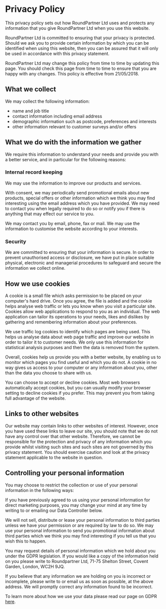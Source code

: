 # Privacy Policy
This privacy policy sets out how RoundPartner Ltd uses and protects any information that you give RoundPartner Ltd when you use this website.

RoundPartner Ltd is committed to ensuring that your privacy is protected.
Should we ask you to provide certain information by which you can be identified when using this website, then you can be assured that it will only be used in accordance with this privacy statement.

RoundPartner Ltd may change this policy from time to time by updating this page.
You should check this page from time to time to ensure that you are happy with any changes.
This policy is effective from 21/05/2018.

## What we collect
We may collect the following information:
- name and job title
- contact information including email address
- demographic information such as postcode, preferences and interests
- other information relevant to customer surveys and/or offers

## What we do with the information we gather
We require this information to understand your needs and provide you with a better service, and in particular for the following reasons:
### Internal record keeping
We may use the information to improve our products and services.

With consent, we may periodically send promotional emails about new products, special offers or other information which we think you may find interesting using the email address which you have provided.
We may need to contact you when legally required to do so or notify you if there is anything that may effect our service to you.

We may contact you by email, phone, fax or mail.
We may use the information to customise the website according to your interests.
### Security
We are committed to ensuring that your information is secure.
In order to prevent unauthorised access or disclosure, we have put in place suitable physical, electronic and managerial procedures to safeguard and secure the information we collect online.
## How we use cookies
A cookie is a small file which asks permission to be placed on your computer's hard drive.
Once you agree, the file is added and the cookie helps analyse web traffic or lets you know when you visit a particular site. Cookies allow web applications to respond to you as an individual. The web application can tailor its operations to your needs, likes and dislikes by gathering and remembering information about your preferences.

We use traffic log cookies to identify which pages are being used.
This helps us analyse data about web page traffic and improve our website in order to tailor it to customer needs.
We only use this information for statistical analysis purposes and then the data is removed from the system.

Overall, cookies help us provide you with a better website, by enabling us to monitor which pages you find useful and which you do not.
A cookie in no way gives us access to your computer or any information about you, other than the data you choose to share with us.

You can choose to accept or decline cookies.
Most web browsers automatically accept cookies, but you can usually modify your browser setting to decline cookies if you prefer.
This may prevent you from taking full advantage of the website.
## Links to other websites
Our website may contain links to other websites of interest.
However, once you have used these links to leave our site, you should note that we do not have any control over that other website.
Therefore, we cannot be responsible for the protection and privacy of any information which you provide whilst visiting such sites and such sites are not governed by this privacy statement.
You should exercise caution and look at the privacy statement applicable to the website in question.
## Controlling your personal information
You may choose to restrict the collection or use of your personal information in the following ways:

If you have previously agreed to us using your personal information for direct marketing purposes, you may change your mind at any time by writing to or emailing our Data Controller below.

We will not sell, distribute or lease your personal information to third parties unless we have your permission or are required by law to do so.
We may use your personal information to send you promotional information about third parties which we think you may find interesting if you tell us that you wish this to happen.

You may request details of personal information which we hold about you under the GDPR legislation.
If you would like a copy of the information held on you please write to Roundpartner Ltd, 71-75 Shelton Street, Covent Garden, London, WC2H 9JQ.

If you believe that any information we are holding on you is incorrect or incomplete, please write to or email us as soon as possible, at the above address. We will promptly correct any information found to be incorrect.

To learn more about how we use your data please read our page on GDPR [here](https://www.roundpartner.co.uk/gdpr).
